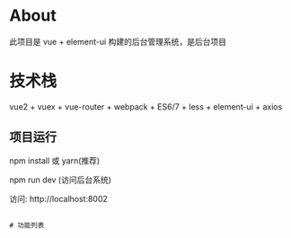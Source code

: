 
# About

此项目是 vue + element-ui 构建的后台管理系统，是后台项目


# 技术栈
vue2 + vuex + vue-router + webpack + ES6/7 + less + element-ui + axios


## 项目运行

npm install 或 yarn(推荐)

npm run dev (访问后台系统)

访问: http://localhost:8002

```

# 功能列表
